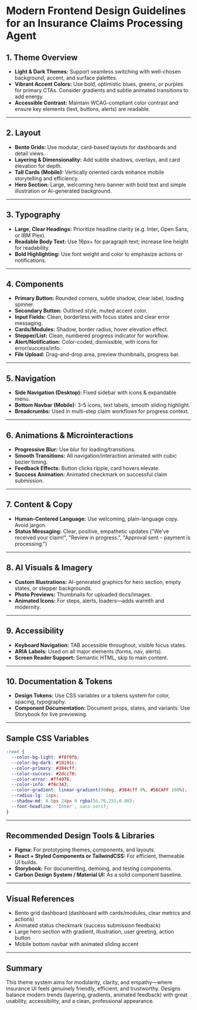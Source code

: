# Modern Frontend Design Guidelines for an Insurance Claims Processing Agent

## **1. Theme Overview**
- **Light & Dark Themes:** Support seamless switching with well-chosen background, accent, and surface palettes.
- **Vibrant Accent Colors:** Use bold, optimistic blues, greens, or purples for primary CTAs. Consider gradients and subtle animated transitions to add energy.
- **Accessible Contrast:** Maintain WCAG-compliant color contrast and ensure key elements (text, buttons, alerts) are readable.

---
## **2. Layout**
- **Bento Grids:** Use modular, card-based layouts for dashboards and detail views.
- **Layering & Dimensionality:** Add subtle shadows, overlays, and card elevation for depth.
- **Tall Cards (Mobile):** Vertically oriented cards enhance mobile storytelling and efficiency.
- **Hero Section:** Large, welcoming hero banner with bold text and simple illustration or AI-generated background.

---
## **3. Typography**
- **Large, Clear Headings:** Prioritize headline clarity (e.g. Inter, Open Sans, or IBM Plex).
- **Readable Body Text:** Use 16px+ for paragraph text; increase line height for readability.
- **Bold Highlighting:** Use font weight and color to emphasize actions or notifications.

---
## **4. Components**
- **Primary Button:** Rounded corners, subtle shadow, clear label, loading spinner.
- **Secondary Button:** Outlined style, muted accent color.
- **Input Fields:** Clean, borderless with focus states and clear error messaging.
- **Cards/Modules:** Shadow, border radius, hover elevation effect.
- **Stepper/List:** Clean, numbered progress indicator for workflow.
- **Alert/Notification:** Color-coded, dismissible, with icons for error/success/info.
- **File Upload:** Drag-and-drop area, preview thumbnails, progress bar.

---
## **5. Navigation**
- **Side Navigation (Desktop):** Fixed sidebar with icons & expandable menu.
- **Bottom Navbar (Mobile):** 3-5 icons, text labels, smooth sliding highlight.
- **Breadcrumbs:** Used in multi-step claim workflows for progress context.

---
## **6. Animations & Microinteractions**
- **Progressive Blur:** Use blur for loading/transitions.
- **Smooth Transitions:** All navigation/interaction animated with cubic bezier timing.
- **Feedback Effects:** Button clicks ripple, card hovers elevate.
- **Success Animation:** Animated checkmark on successful claim submission.

---
## **7. Content & Copy**
- **Human-Centered Language:** Use welcoming, plain-language copy. Avoid jargon.
- **Status Messaging:** Clear, positive, empathetic updates ("We’ve received your claim!", "Review in progress.", "Approval sent – payment is processing.")

---
## **8. AI Visuals & Imagery**
- **Custom Illustrations:** AI-generated graphics for hero section, empty states, or stepper backgrounds.
- **Photo Previews:** Thumbnails for uploaded docs/images.
- **Animated Icons:** For steps, alerts, loaders—adds warmth and modernity.

---
## **9. Accessibility**
- **Keyboard Navigation:** TAB accessible throughout, visible focus states.
- **ARIA Labels:** Used on all major elements (forms, nav, alerts).
- **Screen Reader Support:** Semantic HTML, skip to main content.

---
## **10. Documentation & Tokens**
- **Design Tokens:** Use CSS variables or a tokens system for color, spacing, typography.
- **Component Documentation:** Document props, states, and variants. Use Storybook for live previewing.

---
## **Sample CSS Variables**
```css
:root {
  --color-bg-light: #f8f9fb;
  --color-bg-dark: #18191c;
  --color-primary: #384cff;
  --color-success: #2dcc70;
  --color-error: #ff4976;
  --color-info: #f6c343;
  --color-gradient: linear-gradient(90deg, #384cff 0%, #56CAFF 100%);
  --radius-lg: 14px;
  --shadow-md: 0 6px 24px 0 rgba(56,76,255,0.08);
  --font-headline: 'Inter', sans-serif;
}
```

---
## **Recommended Design Tools & Libraries**
- **Figma:** For prototyping themes, components, and layouts.
- **React + Styled Components or TailwindCSS:** For efficient, themeable UI builds.
- **Storybook:** For documenting, demoing, and testing components.
- **Carbon Design System / Material UI:** As a solid component baseline.

---
## **Visual References**
- Bento grid dashboard (dashboard with cards/modules, clear metrics and actions)
- Animated status checkmark (success submission feedback)
- Large hero section with gradient, illustration, user greeting, action button
- Mobile bottom navbar with animated sliding accent

---
## **Summary**
This theme system aims for modularity, clarity, and empathy—where insurance UI feels genuinely friendly, efficient, and trustworthy. Designs balance modern trends (layering, gradients, animated feedback) with great usability, accessibility, and a clean, professional appearance.
